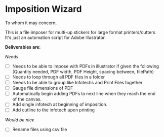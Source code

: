 # Imposition Wizard

To whom it may concern,

This is a file imposer for multi-up stickers for large format printers/cutters. It's just an automation script for Adobe Illustrator.


**Deliverables are:**

*Needs*
- [ ] Needs to be able to impose with PDFs in illustrator if given the following (Quantity needed, PDF width, PDF Height, spacing between, filePath)
- [ ] Needs to loop through all PDF files in a folder
- [ ] Needs to be able to group like Infotechs and Print Files together
- [ ] Gauge file dimensions of PDF
- [ ] Automatically begin adding PDFs to next line when they reach the end of the canvas.
- [ ] Add single infotech at beginning of imposition.
- [ ] Add cutline to the infotech upon printing

*Would be nice*
- [ ] Rename files using csv file
